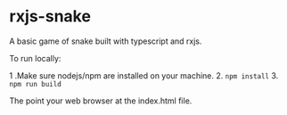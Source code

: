 # rxjs-snake

A basic game of snake built with typescript and rxjs.

To run locally:

1 .Make sure nodejs/npm are installed on your machine.
2. `npm install`
3. `npm run build`

The point your web browser at the index.html file.
